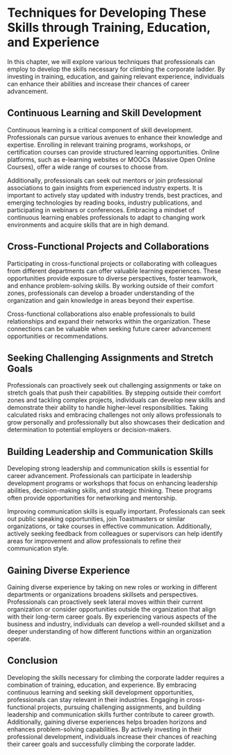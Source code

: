 Techniques for Developing These Skills through Training, Education, and Experience
===========================================================================================

In this chapter, we will explore various techniques that professionals can employ to develop the skills necessary for climbing the corporate ladder. By investing in training, education, and gaining relevant experience, individuals can enhance their abilities and increase their chances of career advancement.

Continuous Learning and Skill Development
-----------------------------------------

Continuous learning is a critical component of skill development. Professionals can pursue various avenues to enhance their knowledge and expertise. Enrolling in relevant training programs, workshops, or certification courses can provide structured learning opportunities. Online platforms, such as e-learning websites or MOOCs (Massive Open Online Courses), offer a wide range of courses to choose from.

Additionally, professionals can seek out mentors or join professional associations to gain insights from experienced industry experts. It is important to actively stay updated with industry trends, best practices, and emerging technologies by reading books, industry publications, and participating in webinars or conferences. Embracing a mindset of continuous learning enables professionals to adapt to changing work environments and acquire skills that are in high demand.

Cross-Functional Projects and Collaborations
--------------------------------------------

Participating in cross-functional projects or collaborating with colleagues from different departments can offer valuable learning experiences. These opportunities provide exposure to diverse perspectives, foster teamwork, and enhance problem-solving skills. By working outside of their comfort zones, professionals can develop a broader understanding of the organization and gain knowledge in areas beyond their expertise.

Cross-functional collaborations also enable professionals to build relationships and expand their networks within the organization. These connections can be valuable when seeking future career advancement opportunities or recommendations.

Seeking Challenging Assignments and Stretch Goals
-------------------------------------------------

Professionals can proactively seek out challenging assignments or take on stretch goals that push their capabilities. By stepping outside their comfort zones and tackling complex projects, individuals can develop new skills and demonstrate their ability to handle higher-level responsibilities. Taking calculated risks and embracing challenges not only allows professionals to grow personally and professionally but also showcases their dedication and determination to potential employers or decision-makers.

Building Leadership and Communication Skills
--------------------------------------------

Developing strong leadership and communication skills is essential for career advancement. Professionals can participate in leadership development programs or workshops that focus on enhancing leadership abilities, decision-making skills, and strategic thinking. These programs often provide opportunities for networking and mentorship.

Improving communication skills is equally important. Professionals can seek out public speaking opportunities, join Toastmasters or similar organizations, or take courses in effective communication. Additionally, actively seeking feedback from colleagues or supervisors can help identify areas for improvement and allow professionals to refine their communication style.

Gaining Diverse Experience
--------------------------

Gaining diverse experience by taking on new roles or working in different departments or organizations broadens skillsets and perspectives. Professionals can proactively seek lateral moves within their current organization or consider opportunities outside the organization that align with their long-term career goals. By experiencing various aspects of the business and industry, individuals can develop a well-rounded skillset and a deeper understanding of how different functions within an organization operate.

Conclusion
----------

Developing the skills necessary for climbing the corporate ladder requires a combination of training, education, and experience. By embracing continuous learning and seeking skill development opportunities, professionals can stay relevant in their industries. Engaging in cross-functional projects, pursuing challenging assignments, and building leadership and communication skills further contribute to career growth. Additionally, gaining diverse experiences helps broaden horizons and enhances problem-solving capabilities. By actively investing in their professional development, individuals increase their chances of reaching their career goals and successfully climbing the corporate ladder.
